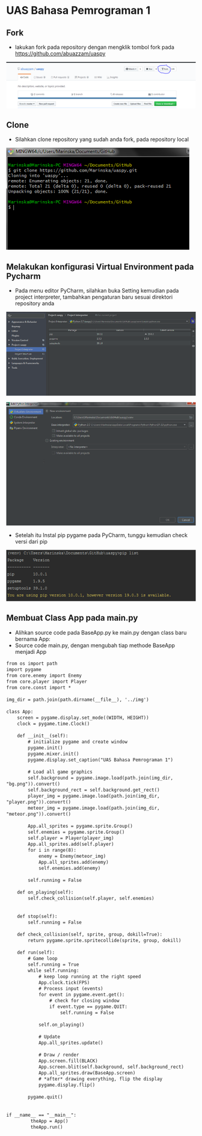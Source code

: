 # UAS Bahasa Pemrograman 1

## Fork
* lakukan fork pada repository dengan mengklik tombol fork pada https://github.com/abuazzam/uaspy

![github](https://github.com/Marinska/uaspy/blob/master/1.PNG)

## Clone
*  Silahkan clone repository yang sudah anda fork, pada repository local

![github](https://github.com/Marinska/uaspy/blob/master/2.PNG)


## Melakukan konfigurasi Virtual Environment pada Pycharm
*  Pada menu editor PyCharm, silahkan buka Setting kemudian pada project interpreter, tambahkan pengaturan baru sesuai direktori repository anda

![github](https://github.com/Marinska/uaspy/blob/master/3.PNG)

![github](https://github.com/Marinska/uaspy/blob/master/4.PNG)

*  Setelah itu Instal pip pygame pada PyCharm, tunggu kemudian check versi dari pip

![github](https://github.com/Marinska/uaspy/blob/master/5.PNG)


## Membuat Class App pada main.py
*  Alihkan source code pada BaseApp.py ke main.py dengan class baru bernama App:
*  Source code main.py, dengan mengubah tiap methode BaseApp menjadi App
```
from os import path
import pygame
from core.enemy import Enemy
from core.player import Player
from core.const import *

img_dir = path.join(path.dirname(__file__), '../img')

class App:
    screen = pygame.display.set_mode((WIDTH, HEIGHT))
    clock = pygame.time.Clock()

    def __init__(self):
        # initialize pygame and create window
        pygame.init()
        pygame.mixer.init()
        pygame.display.set_caption("UAS Bahasa Pemrograman 1")

        # Load all game graphics
        self.background = pygame.image.load(path.join(img_dir, "bg.png")).convert()
        self.background_rect = self.background.get_rect()
        player_img = pygame.image.load(path.join(img_dir, "player.png")).convert()
        meteor_img = pygame.image.load(path.join(img_dir, "meteor.png")).convert()

        App.all_sprites = pygame.sprite.Group()
        self.enemies = pygame.sprite.Group()
        self.player = Player(player_img)
        App.all_sprites.add(self.player)
        for i in range(8):
            enemy = Enemy(meteor_img)
            App.all_sprites.add(enemy)
            self.enemies.add(enemy)

        self.running = False

    def on_playing(self):
        self.check_collision(self.player, self.enemies)


    def stop(self):
        self.running = False

    def check_collision(self, sprite, group, dokill=True):
        return pygame.sprite.spritecollide(sprite, group, dokill)

    def run(self):
        # Game loop
        self.running = True
        while self.running:
            # keep loop running at the right speed
            App.clock.tick(FPS)
            # Process input (events)
            for event in pygame.event.get():
                # check for closing window
                if event.type == pygame.QUIT:
                    self.running = False

            self.on_playing()

            # Update
            App.all_sprites.update()

            # Draw / render
            App.screen.fill(BLACK)
            App.screen.blit(self.background, self.background_rect)
            App.all_sprites.draw(BaseApp.screen)
            # *after* drawing everything, flip the display
            pygame.display.flip()

        pygame.quit()


if __name__ == "__main__":
         theApp = App()
         theApp.run()
```

